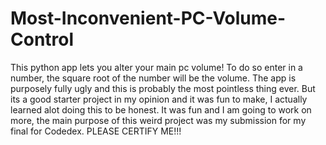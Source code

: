 # Most-Inconvenient-PC-Volume-Control

This python app lets you alter your main pc volume! To do so enter in a number, the square root of the number will be the volume. The app is purposely fully ugly and this is probably the most pointless thing ever. But its a good starter project in my opinion and it was fun to make, I actually learned alot doing this to be honest. It was fun and I am going to work on more, the main purpose of this weird project was my submission for my final for Codedex. PLEASE CERTIFY ME!!!

